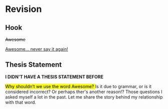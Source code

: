 # Revision

## Hook
<del>Awesome</del>

<ins>Awesome… never say it again!</ins>

## Thesis Statement

**I DIDN'T HAVE A THESIS STATEMENT BEFORE**

<mark>Why shouldn’t we use the word Awesome? </mark>Is it due to grammar, or is it considered incorrect? Or perhaps ther's another reason!? Those questions I asked myself a lot in the past. Let me share the story behind my relationship with that word.
